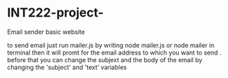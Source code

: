 # INT222-project-
Email sender basic website

to send email just run mailer.js by writing node mailer.js or node mailer in terminal then it will promt for the email address to which you want to send . before that you can change the subjext and the body of the email by changing the 'subject'  and 'text' variables
